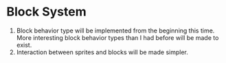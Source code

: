 # Block System
  1. Block behavior type will be implemented from the beginning this time.
  More interesting block behavior types than I had before will be made to
  exist.
  2. Interaction between sprites and blocks will be made simpler.
